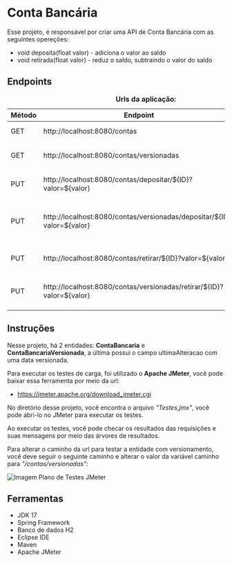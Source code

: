# Conta Bancária

Esse projeto, é responsável por criar uma API de Conta Bancária com as seguintes opereções:

- void deposita(float valor) - adiciona o valor ao saldo
- void retirada(float valor) - reduz o saldo, subtraindo o valor do saldo

## Endpoints

<table>
<caption><strong>Urls da aplicação:</strong></caption>
  <thead>
    <tr>
      <th>Método</th>
      <th>Endpoint</th>
      <th>Descrição</th>
    </tr>
  </thead>
  <tbody>
    <tr>
      <td>GET</td>
      <td>http://localhost:8080/contas</td>
      <td>Listar contas</td>
    </tr>
    <tr>
      <td>GET</td>
      <td>http://localhost:8080/contas/versionadas</td>
      <td>Listar contas versionadas</td>
    </tr>
    <tr>
      <td>PUT</td>
      <td>http://localhost:8080/contas/depositar/${ID}?valor=${valor}</td>
      <td>Depositar valor em conta por id</td>
    </tr>
    <tr>
      <td>PUT</td>
      <td>http://localhost:8080/contas/versionadas/depositar/${ID}?valor=${valor}</td>
      <td>Depositar valor em conta versionada por id</td>
    </tr>
    <tr>
      <td>PUT</td>
      <td>http://localhost:8080/contas/retirar/${ID}?valor=${valor}</td>
      <td>Retirar valor em conta por id</td>
    </tr>
    <tr>
      <td>PUT</td>
      <td>http://localhost:8080/contas/versionadas/retirar/${ID}?valor=${valor}</td>
      <td>Retirar valor em conta versionada por id</td>
    </tr>
  </tbody>
</table>


## Instruções

Nesse projeto, há 2 entidades: <strong>ContaBancaria</strong> e <strong>ContaBancariaVersionada</strong>, a última possui o campo ultimaAlteracao com uma data versionada.

Para executar os testes de carga, foi utilizado o <strong>Apache JMeter</strong>, você pode baixar essa ferramenta por meio da url:

- https://jmeter.apache.org/download_jmeter.cgi

No diretório desse projeto, você encontra o arquivo <em>"Testes,jmx"</em>, você pode abri-lo no JMeter para executar os testes.

Ao executar os testes, você pode checar os resultados das requisições e suas mensagens por meio das árvores de resultados.

Para alterar o caminho da url para testar a entidade com versionamento, você deve seguir o seguinte caminho e alterar o valor da variável caminho para <em>"/contas/versionadas"</em>:

<img src="https://cdn.discordapp.com/attachments/897629477352402989/1179227120791199805/image.png?ex=657903d6&is=65668ed6&hm=051fd49ed6b71dae08f934c81cdd82f481a504f9411cda53128edcafd8c30f47&" alt="Imagem Plano de Testes JMeter"/>

## Ferramentas

- JDK 17
- Spring Framework
- Banco de dados H2
- Eclipse IDE
- Maven
- Apache JMeter







